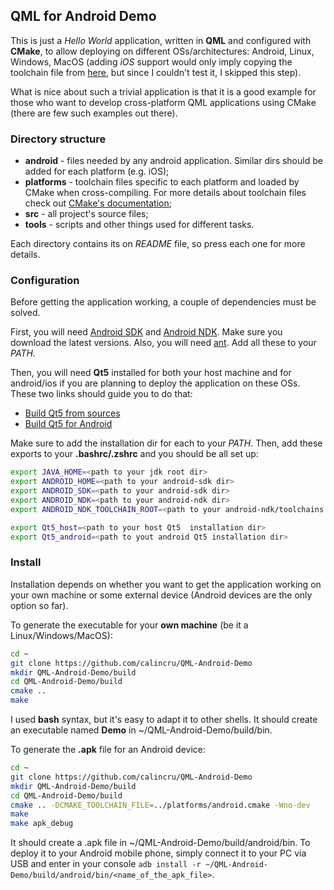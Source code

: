 ## QML for Android Demo

This is just a *Hello World* application, written in **QML** and configured
with **CMake**, to allow deploying on different OSs/architectures: Android,
Linux, Windows, MacOS (adding *iOS* support would only imply copying the
toolchain file from [here](https://code.google.com/p/ios-cmake/), but since
I couldn't test it, I skipped this step).

What is nice about such a trivial application is that it is a good example for
those who want to develop cross-platform QML applications using CMake (there
are few such examples out there).

### Directory structure

- **android** - files needed by any android application. Similar dirs should
be added for each platform (e.g. iOS);
- **platforms** - toolchain files specific to each platform and loaded by CMake
when cross-compiling. For more details about toolchain files check out
[CMake's documentation](http://www.cmake.org/Wiki/CMake_Cross_Compiling);
- **src** - all project's source files;
- **tools** - scripts and other things used for different tasks.

Each directory contains its on *README* file, so press each one for more
details.

### Configuration

Before getting the application working, a couple of dependencies must be
solved.

First, you will need [Android SDK](http://developer.android.com/sdk/index.html)
and [Android NDK](http://developer.android.com/tools/sdk/ndk/index.html). Make
sure you download the latest versions. Also, you will need
[ant](http://ant.apache.org/). Add all these to your *PATH*.

Then, you will need **Qt5** installed for both your host machine and for
android/ios if you are planning to deploy the application on these
OSs. These two links should guide you to do that:
- [Build Qt5 from sources](http://qt-project.org/wiki/Building_Qt_5_from_Git)
- [Build Qt5 for Android](http://qt-project.org/wiki/Qt5ForAndroidBuilding)

Make sure to add the installation dir for each to your *PATH*. Then, add these
exports to your **.bashrc/.zshrc** and you should be all set up:
```bash
export JAVA_HOME=<path to your jdk root dir>
export ANDROID_HOME=<path to your android-sdk dir>
export ANDROID_SDK=<path to your android-sdk dir>
export ANDROID_NDK=<path to your android-ndk dir>
export ANDROID_NDK_TOOLCHAIN_ROOT=<path to your android-ndk/toolchains dir>

export Qt5_host=<path to your host Qt5  installation dir>
export Qt5_android=<path to yout android Qt5 installation dir>
```


### Install

Installation depends on whether you want to get the application working on
your own machine or some external device (Android devices are the only
option so far).

To generate the executable for your **own machine** (be it a
Linux/Windows/MacOS):

```bash
cd ~
git clone https://github.com/calincru/QML-Android-Demo
mkdir QML-Android-Demo/build
cd QML-Android-Demo/build
cmake ..
make
```

I used **bash** syntax, but it's easy to adapt it to other shells.
It should create an executable named **Demo** in ~/QML-Android-Demo/build/bin.


To generate the **.apk** file for an Android device:

```bash
cd ~
git clone https://github.com/calincru/QML-Android-Demo
mkdir QML-Android-Demo/build
cd QML-Android-Demo/build
cmake .. -DCMAKE_TOOLCHAIN_FILE=../platforms/android.cmake -Wno-dev
make
make apk_debug
```

It should create a .apk file in ~/QML-Android-Demo/build/android/bin.
To deploy it to your Android mobile phone, simply connect it to your PC via
USB and enter in your console
`adb install -r ~/QML-Android-Demo/build/android/bin/<name_of_the_apk_file>`.
